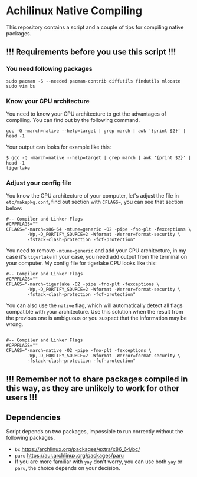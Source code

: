 # Achilinux Native Compiling

This repository contains a script and a couple of tips for compiling native packages.

## !!! Requirements before you use this script !!!
### You need following packages
```
sudo pacman -S --needed pacman-contrib diffutils findutils mlocate sudo vim bs
```

### Know your CPU architecture
You need to know your CPU architecture to get the advantages of compiling. You can find out by the following command.
```
gcc -Q -march=native --help=target | grep march | awk '{print $2}' | head -1
```

Your output can looks for example like this:
```
$ gcc -Q -march=native --help=target | grep march | awk '{print $2}' | head -1
tigerlake
```

### Adjust your config file
You know the CPU architecture of your computer, let's adjust the file in ```etc/makepkg.conf```, find out section with ```CFLAGS=```, you can see that section below:
```
#-- Compiler and Linker Flags
#CPPFLAGS=""
CFLAGS="-march=x86-64 -mtune=generic -O2 -pipe -fno-plt -fexceptions \
        -Wp,-D_FORTIFY_SOURCE=2 -Wformat -Werror=format-security \
        -fstack-clash-protection -fcf-protection"
```

You need to remove ```-mtune=generic``` and add your CPU architecture, in my case it's ```tigerlake``` in your case, you need add output from the terminal on your computer. My config file for tigerlake CPU looks like this: 
```
#-- Compiler and Linker Flags
#CPPFLAGS=""
CFLAGS="-march=tigerlake -O2 -pipe -fno-plt -fexceptions \
        -Wp,-D_FORTIFY_SOURCE=2 -Wformat -Werror=format-security \
        -fstack-clash-protection -fcf-protection"
```

You can also use the ```native``` flag, which will automatically detect all flags compatible with your architecture.
Use this solution when the result from the previous one is ambiguous or you suspect that the information may be wrong. 
```

#-- Compiler and Linker Flags
#CPPFLAGS=""
CFLAGS="-march=native -O2 -pipe -fno-plt -fexceptions \
        -Wp,-D_FORTIFY_SOURCE=2 -Wformat -Werror=format-security \
        -fstack-clash-protection -fcf-protection"
```
## !!! Remember not to share packages compiled in this way, as they are unlikely to work for other users !!!
## Dependencies
Script depends on two packages, impossible to run correctly without the following packages.
- ```bc``` https://archlinux.org/packages/extra/x86_64/bc/
- ```paru``` https://aur.archlinux.org/packages/paru
- If you are more familiar with ```yay``` don't worry, you can use both ```yay``` or ```paru```, the choice depends on your decision.
